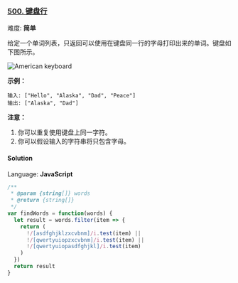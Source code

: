 ### [500\. 键盘行](https://leetcode-cn.com/problems/keyboard-row/comments/)

难度: **简单**


给定一个单词列表，只返回可以使用在键盘同一行的字母打印出来的单词。键盘如下图所示。

![American keyboard](https://assets.leetcode-cn.com/aliyun-lc-upload/uploads/2018/10/12/keyboard.png)

**示例：**

```
输入: ["Hello", "Alaska", "Dad", "Peace"]
输出: ["Alaska", "Dad"]
```

**注意：**

1.  你可以重复使用键盘上同一字符。
2.  你可以假设输入的字符串将只包含字母。


#### Solution

Language: **JavaScript**

```javascript
/**
 * @param {string[]} words
 * @return {string[]}
 */
var findWords = function(words) {
  let result = words.filter(item => {
    return (
      !/[asdfghjklzxcvbnm]/i.test(item) ||
      !/[qwertyuiopzxcvbnm]/i.test(item) ||
      !/[qwertyuiopasdfghjkl]/i.test(item)
    )
  })
  return result
}
```